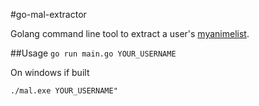 #go-mal-extractor

Golang command line tool to extract a user's [myanimelist](https://myanimelist.net/).

##Usage
`go run main.go YOUR_USERNAME`

On windows if built

`./mal.exe YOUR_USERNAME" `

